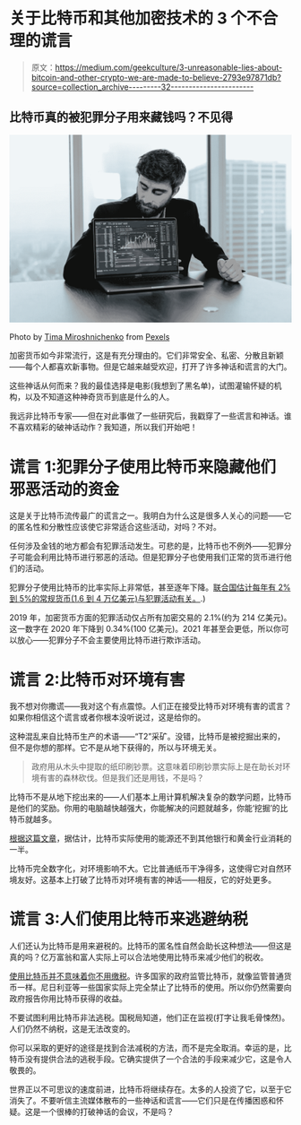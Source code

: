# 关于比特币和其他加密技术的 3 个不合理的谎言

> 原文：<https://medium.com/geekculture/3-unreasonable-lies-about-bitcoin-and-other-crypto-we-are-made-to-believe-2793e97871db?source=collection_archive---------32----------------------->

## 比特币真的被犯罪分子用来藏钱吗？不见得

![](img/b8b01c3e2fc5265669d5d9bd57422750.png)

Photo by [Tima Miroshnichenko](https://www.pexels.com/@tima-miroshnichenko?utm_content=attributionCopyText&utm_medium=referral&utm_source=pexels) from [Pexels](https://www.pexels.com/photo/man-in-black-long-sleeve-shirt-using-black-laptop-computer-7567309/?utm_content=attributionCopyText&utm_medium=referral&utm_source=pexels)

加密货币如今非常流行，这是有充分理由的。它们非常安全、私密、分散且新颖——每个人都喜欢新事物。但是它越来越受欢迎，打开了许多神话和谎言的大门。

这些神话从何而来？我的最佳选择是电影(我想到了黑名单)，试图灌输怀疑的机构，以及不知道这种神奇货币到底是什么的人。

我远非比特币专家——但在对此事做了一些研究后，我戳穿了一些谎言和神话。谁不喜欢精彩的破神话动作？我知道，所以我们开始吧！

# 谎言 1:犯罪分子使用比特币来隐藏他们邪恶活动的资金

这是关于比特币流传最广的谎言之一。我明白为什么这是很多人关心的问题——它的匿名性和分散性应该使它非常适合这些活动，对吗？不对。

任何涉及金钱的地方都会有犯罪活动发生。可悲的是，比特币也不例外——犯罪分子可能会利用比特币进行邪恶的活动。但是犯罪分子也使用我们正常的货币进行他们的活动。

犯罪分子使用比特币的比率实际上非常低，甚至逐年下降。[联合国估计每年有 2%到 5%的常规货币(1.6 到 4 万亿美元)与犯罪活动有关。](https://www.forbes.com/sites/haileylennon/2021/01/19/the-false-narrative-of-bitcoins-role-in-illicit-activity/#:~:text=A%20False%20Narrative&text=According%20to%20an%20excerpt%20from,10.0%20billion%20in%20transaction%20volume).)

2019 年，加密货币方面的犯罪活动仅占所有加密交易的 2.1%(约为 214 亿美元)。这一数字在 2020 年下降到 0.34%(100 亿美元)。2021 年甚至会更低，所以你可以放心——犯罪分子不会主要使用比特币进行欺诈活动。

# 谎言 2:比特币对环境有害

我不想对你撒谎——我对这个有点震惊。人们正在接受比特币对环境有害的谎言？如果你相信这个谎言或者你根本没听说过，这是给你的。

这种混乱来自比特币生产的术语——“T2”采矿。没错，比特币是被挖掘出来的，但不是你想的那样。它不是从地下获得的，所以与环境无关。

> 政府用从木头中提取的纸印刷钞票。这意味着印刷钞票实际上是在助长对环境有害的森林砍伐。但是我们还是用钱，不是吗？

比特币不是从地下挖出来的——人们基本上用计算机解决复杂的数学问题，比特币是他们的奖励。你用的电脑越快越强大，你能解决的问题就越多，你能‘挖掘’的比特币就越多。

[根据这篇文章](https://www.nasdaq.com/articles/research%3A-bitcoin-consumes-less-than-half-the-energy-of-the-banking-or-gold-industries)，据估计，比特币实际使用的能源还不到其他银行和黄金行业消耗的一半。

比特币完全数字化，对环境影响不大。它比普通纸币干净得多，这使得它对自然环境友好。这基本上打破了比特币对环境有害的神话——相反，它的好处更多。

# 谎言 3:人们使用比特币来逃避纳税

人们还认为比特币是用来避税的。比特币的匿名性自然会助长这种想法——但这是真的吗？亿万富翁和富人实际上可以合法地使用比特币来减少他们的税收。

[使用比特币并不意味着你不用缴税](https://www.investopedia.com/articles/investing/040515/are-there-taxes-bitcoins.asp)。许多国家的政府监管比特币，就像监管普通货币一样。尼日利亚等一些国家实际上完全禁止了比特币的使用。所以你仍然需要向政府报告你用比特币获得的收益。

不要试图利用比特币非法逃税。国税局知道，他们正在监视(打字让我毛骨悚然)。人们仍然不纳税，这是无法改变的。

你可以采取的更好的途径是找到合法减税的方法，而不是完全取消。幸运的是，比特币没有提供合法的逃税手段。它确实提供了一个合法的手段来减少它，这是令人敬畏的。

世界正以不可思议的速度前进，比特币将继续存在。太多的人投资了它，以至于它消失了。不要听信主流媒体散布的一些神话和谎言——它们只是在传播困惑和怀疑。这是一个很棒的打破神话的会议，不是吗？